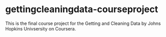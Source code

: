 # gettingcleaningdata-courseproject
This is the final course project for the Getting and Cleaning Data by Johns Hopkins Univsersity on Coursera.
